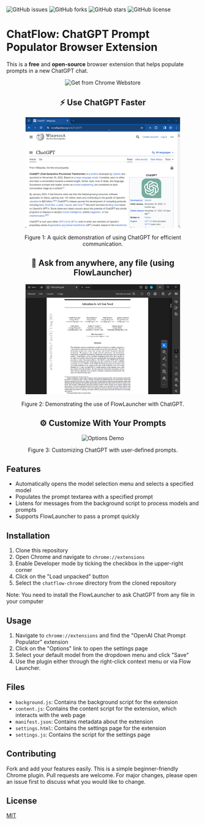 ![GitHub issues](https://img.shields.io/github/issues/alpsencer/chatflow-plugin)
![GitHub forks](https://img.shields.io/github/forks/alpsencer/chatflow-plugin)
![GitHub stars](https://img.shields.io/github/stars/alpsencer/chatflow-plugin)
![GitHub license](https://img.shields.io/github/license/alpsencer/chatflow-plugin)

# ChatFlow: ChatGPT Prompt Populator Browser Extension

This is a **free** and **open-source** browser extension that helps populate prompts in a new ChatGPT chat.
<p align="center" width="100%">
<img href="https://chromewebstore.google.com/detail/chatflow-chatgpt-prompt-p/ajiaddafijdbdfdgmnidgbmobmfhejkh" src="https://storage.googleapis.com/web-dev-uploads/image/WlD8wC6g8khYWPJUsQceQkhXSlv1/HRs9MPufa1J1h5glNhut.png" alt="Get from Chrome Webstore" width="20%">
</p>
<h2 align="center" width="100%">⚡ Use ChatGPT Faster</h2>
<p align="center" width="100%">
<img src="assets/simple-demo.gif" alt="Demo of ChatGPT interface" width="80%">
<p align="center" class="figure-caption">Figure 1: A quick demonstration of using ChatGPT for efficient communication.</p>
</p>

<h2 align="center" width="100%">🌊 Ask from anywhere, any file (using FlowLauncher)</h2>
<p align="center" width="100%">
<img src="assets/flow-launcher-demo.gif" alt="Flow Launcher Demo" width="80%">
<p align="center" class="figure-caption">Figure 2: Demonstrating the use of FlowLauncher with ChatGPT.</p>
</p>

<h2 align="center" width="100%">⚙️ Customize With Your Prompts</h2>
<p align="center" width="100%">
<img src="assets/options-demo.gif" alt="Options Demo" width="80%">
<p align="center" class="figure-caption">Figure 3: Customizing ChatGPT with user-defined prompts.</p>
</p>

## Features

- Automatically opens the model selection menu and selects a specified model
- Populates the prompt textarea with a specified prompt
- Listens for messages from the background script to process models and prompts
- Supports FlowLauncher to pass a prompt quickly

## Installation

1. Clone this repository
2. Open Chrome and navigate to `chrome://extensions`
3. Enable Developer mode by ticking the checkbox in the upper-right corner
4. Click on the "Load unpacked" button
5. Select the `chatflow-chrome` directory from the cloned repository

Note: You need to install the FlowLauncher to ask ChatGPT from any file in your computer

## Usage

1. Navigate to `chrome://extensions` and find the "OpenAI Chat Prompt Populator" extension
2. Click on the "Options" link to open the settings page
3. Select your default model from the dropdown menu and click "Save"
4. Use the plugin either through the right-click context menu or via Flow Launcher. 

## Files

- `background.js`: Contains the background script for the extension
- `content.js`: Contains the content script for the extension, which interacts with the web page
- `manifest.json`: Contains metadata about the extension
- `settings.html`: Contains the settings page for the extension
- `settings.js`: Contains the script for the settings page

## Contributing

Fork and add your features easily. This is a simple beginner-friendly Chrome plugin. Pull requests are welcome. For major changes, please open an issue first to discuss what you would like to change.

## License

[MIT](https://choosealicense.com/licenses/mit/)
